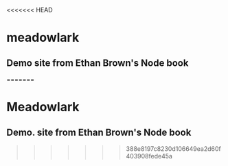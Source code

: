 <<<<<<< HEAD
# meadowlark
## Demo site from Ethan Brown's Node book
=======
# Meadowlark
## Demo. site from Ethan Brown's Node book
>>>>>>> 388e8197c8230d106649ea2d60f403908fede45a
